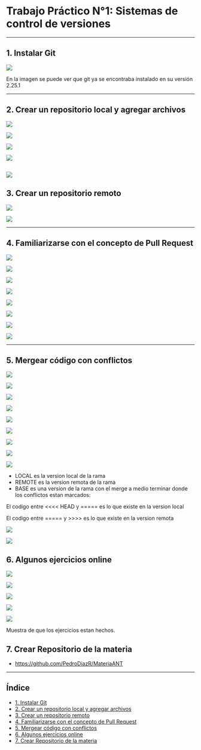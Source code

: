 # Trabajo Práctico N°1: Sistemas de control de versiones
---
## 1. Instalar Git

![](<imagenes/0.png>)

En la imagen se puede ver que git ya se encontraba instalado en su versión 2.25.1

---
## 2. Crear un repositorio local y agregar archivos

![](<imagenes/1.png>)

![](<imagenes/2.png>)

![](<imagenes/3.png>)

![](<imagenes/4.png>)

![](<imagenes/5.png>)
---
## 3. Crear un repositorio remoto

![](<imagenes/6.png>)

![](<imagenes/7.png>)

---
## 4. Familiarizarse con el concepto de Pull Request

![](<imagenes/8.png>)

![](<imagenes/9.png>)

![](<imagenes/10.png>)

![](<imagenes/11.png>)

![](<imagenes/12.png>)

![](<imagenes/13.png>)

![](<imagenes/14.png>)

![](<imagenes/15.png>)

---
## 5. Mergear código con conflictos

![](<imagenes/16.png>)

![](<imagenes/17.png>)

![](<imagenes/18.png>)

![](<imagenes/19.png>)

![](<imagenes/20.png>)

![](<imagenes/21.png>)

![](<imagenes/22.png>)

![](<imagenes/23.png>)

![](<imagenes/24.png>)

- LOCAL es la version local de la rama
- REMOTE es la version remota de la rama
- BASE es una version de la rama con el merge a medio terminar donde los conflictos estan marcados:

El codigo entre <<<< HEAD y ===== es lo que existe en la version local

El codigo entre ===== y >>>> es lo que existe en la version remota

![](<imagenes/25.png>)

![](<imagenes/26.png>)


## 6. Algunos ejercicios online

![](<images/ej1.png>)

![](<images/ej2.png>)

![](<images/ej3.png>)

![](<images/ej4.png>)

![](<images/ejcompletados.png>)

Muestra de que los ejercicios estan hechos.

## 7. Crear Repositorio de la materia

- https://github.com/PedroDiazR/MateriaANT

---
## Índice

- [1. Instalar Git](#1-instalar-git)
- [2. Crear un repositorio local y agregar archivos](#2-crear-un-repositorio-local-y-agregar-archivos)
- [3. Crear un repositorio remoto](#3-crear-un-repositorio-remoto)
- [4. Familiarizarse con el concepto de Pull Request](#4-familiarizarse-con-el-concepto-de-pull-request)
- [5. Mergear código con conflictos](#5-mergear-código-con-conflictos)
- [6. Algunos ejercicios online](#6-algunos-ejercicios-online)
- [7. Crear Repositorio de la materia](#7-crear-repositorio-de-la-materia)

